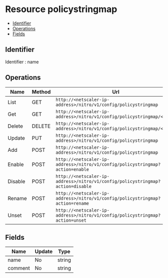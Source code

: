 # Resource policystringmap

- [Identifier](#identifier)
- [Operations](#operations)
- [Fields](#fields)

## Identifier

Identifier : name

## Operations

| Name | Method | Url |
|----|----|----|
| List | GET | `http://<netscaler-ip-address>/nitro/v1/config/policystringmap` |
| Get | GET | `http://<netscaler-ip-address>/nitro/v1/config/policystringmap/<name>` |
| Delete | DELETE | `http://<netscaler-ip-address>/nitro/v1/config/policystringmap/<name>` |
| Update | PUT | `http://<netscaler-ip-address>/nitro/v1/config/policystringmap` |
| Add | POST | `http://<netscaler-ip-address>/nitro/v1/config/policystringmap` |
| Enable | POST | `http://<netscaler-ip-address>/nitro/v1/config/policystringmap?action=enable` |
| Disable | POST | `http://<netscaler-ip-address>/nitro/v1/config/policystringmap?action=disable` |
| Rename | POST | `http://<netscaler-ip-address>/nitro/v1/config/policystringmap?action=rename` |
| Unset | POST | `http://<netscaler-ip-address>/nitro/v1/config/policystringmap?action=unset` |

## Fields

| Name | Update | Type |
|----|----|----|
| name | No | string |
| comment | No | string |


